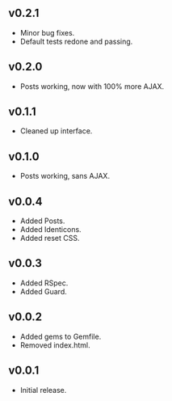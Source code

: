 ## v0.2.1

* Minor bug fixes.
* Default tests redone and passing.

## v0.2.0

* Posts working, now with 100% more AJAX.

## v0.1.1

* Cleaned up interface.

## v0.1.0

* Posts working, sans AJAX.

## v0.0.4

* Added Posts.
* Added Identicons.
* Added reset CSS.

## v0.0.3

* Added RSpec.
* Added Guard.

## v0.0.2

* Added gems to Gemfile.
* Removed index.html.

## v0.0.1

* Initial release.